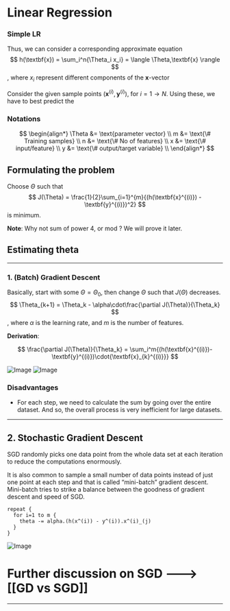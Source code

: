 # Linear Regression

### Simple LR
Thus, we can consider a corresponding approximate equation
$$
h(\textbf{x}) = \sum_i^n{\Theta_i x_i} = \langle \Theta,\textbf{x} \rangle
$$
, where $x_i$ represent different components of the $\textbf{x}$-vector

Consider the given sample points $(\textbf{x}^{(i)},\textbf{y}^{(i)})$, for $i=1\rightarrow N$.
Using these, we have to best predict the 

### Notations
$$
\begin{align*}
\Theta &= \text{parameter vector} \\
m &= \text{\# Training samples} \\
n &= \text{\# No of features} \\
x &= \text{\# input/feature} \\
y &= \text{\# output/target variable} \\
\end{align*}
$$

## Formulating the problem

Choose $\Theta$ such that 
$$
J(\Theta) = \frac{1}{2}\sum_{i=1}^{m}{(h(\textbf{x}^{(i)}) - \textbf{y}^{(i)})^2}
$$ is minimum.

**Note**: Why not sum of power 4, or mod ? We will prove it later.

## Estimating theta
---
### 1. (Batch) Gradient Descent
Basically, start with some $\Theta = \Theta_0$, then change $\Theta$ such that $J(\Theta)$ decreases.
$$
\Theta_{k+1} = \Theta_k - \alpha\cdot\frac{\partial J(\Theta)}{\Theta_k}
$$, where $\alpha$ is the learning rate, and $m$ is the number of features.

**Derivation**: 

$$
\frac{\partial J(\Theta)}{\Theta_k} = \sum_i^m{(h(\textbf{x}^{(i)})-\textbf{y}^{(i)})\cdot{\textbf{x}_{k}^{(i)}}}
$$

![Image](https://i.imgur.com/4ni7vzJ.png)
![Image](https://i.imgur.com/8cAzpd3.png)

### Disadvantages
- For each step, we need to calculate the sum by going over the entire dataset. And so, the overall process is very inefficient for large datasets.

---

## 2. Stochastic Gradient Descent
SGD randomly picks one data point from the whole data set at each iteration to reduce the computations enormously.

It is also common to sample a small number of data points instead of just one point at each step and that is called “mini-batch” gradient descent. Mini-batch tries to strike a balance between the goodness of gradient descent and speed of SGD.

```
repeat {
  for i=1 to m {
    theta -= alpha.(h(x^(i)) - y^(i)).x^(i)_(j)
  }
}
```

![Image](https://i.imgur.com/qTuprWx.png)

# Further discussion on SGD ---> [[GD vs SGD]]

---
